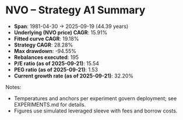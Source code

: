 # NVO – Strategy A1 Summary

- **Span**: 1981-04-30 → 2025-09-19 (44.39 years)
- **Underlying (NVO price) CAGR**: 15.91%
- **Fitted curve CAGR**: 19.18%
- **Strategy CAGR**: 28.28%
- **Max drawdown**: -94.55%
- **Rebalances executed**: 195
- **P/E ratio (as of 2025-09-21)**: 15.54
- **PEG ratio (as of 2025-09-21)**: 1.53
- **Current growth rate (as of 2025-09-21)**: 32.20%

Notes:

- Temperatures and anchors per experiment govern deployment; see EXPERIMENTS.md for details.
- Figures use simulated leveraged sleeve with fees and borrow costs.


